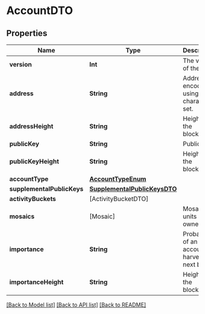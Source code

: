# AccountDTO

## Properties
Name | Type | Description | Notes
------------ | ------------- | ------------- | -------------
**version** | **Int** | The version of the state | 
**address** | **String** | Address encoded using a 32-character set. | 
**addressHeight** | **String** | Height of the blockchain. | 
**publicKey** | **String** | Public key. | 
**publicKeyHeight** | **String** | Height of the blockchain. | 
**accountType** | [**AccountTypeEnum**](AccountTypeEnum.md) |  | 
**supplementalPublicKeys** | [**SupplementalPublicKeysDTO**](SupplementalPublicKeysDTO.md) |  | 
**activityBuckets** | [ActivityBucketDTO] |  | 
**mosaics** | [Mosaic] | Mosaic units owned. | 
**importance** | **String** | Probability of an account to harvest the next block. | 
**importanceHeight** | **String** | Height of the blockchain. | 

[[Back to Model list]](../README.md#documentation-for-models) [[Back to API list]](../README.md#documentation-for-api-endpoints) [[Back to README]](../README.md)


